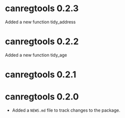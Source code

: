 # canregtools 0.2.3

Added a new function tidy_address

# canregtools 0.2.2

Added a new function tidy_age

# canregtools 0.2.1

# canregtools 0.2.0

* Added a `NEWS.md` file to track changes to the package.
